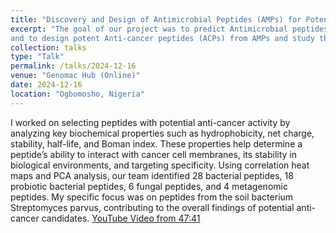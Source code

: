 ```yaml
---
title: "Discovery and Design of Antimicrobial Peptides (AMPs) for Potential Anti-Lung Cancer Therapy through Multi-Omics and Machine Learning"
excerpt: "The goal of our project was to predict Antimicrobial peptides (AMPs) from various organisms like bacteria, fungi, probiotic bacteria and metagenomic samples 
and to design potent Anti-cancer peptides (ACPs) from AMPs and study their physiochemical properties"
collection: talks
type: "Talk"
permalink: /talks/2024-12-16
venue: "Genomac Hub (Online)"
date: 2024-12-16
location: "Ogbomosho, Nigeria"
---
```

I worked on selecting peptides with potential anti-cancer activity by analyzing key biochemical properties such as hydrophobicity, net charge, stability, half-life, and Boman index. 
These properties help determine a peptide’s ability to interact with cancer cell membranes, its stability in biological environments, and targeting specificity. Using correlation heat 
maps and PCA analysis, our team identified 28 bacterial peptides, 18 probiotic bacterial peptides, 6 fungal peptides, and 4 metagenomic peptides. 
My specific focus was on peptides from the soil bacterium Streptomyces parvus, contributing to the overall findings of potential anti-cancer candidates.
[YouTube Video from 47:41](https://www.youtube.com/live/Bzw7sYRSYVg?si=9W1NRztdBt_x1Y0K)



